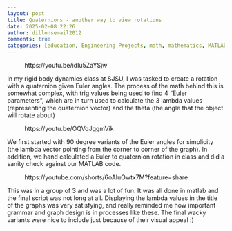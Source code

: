 ```yaml
---
layout: post
title: Quaternions - another way to view rotations
date: 2025-02-08 22:26
author: dillonsemail2012
comments: true
categories: [education, Engineering Projects, math, mathematics, MATLAB, philosophy, physics, Uncategorized]
---
```

<!-- wp:embed {"url":"https://youtu.be/idIu5ZaYSjw","type":"video","providerNameSlug":"youtube","responsive":true,"className":"wp-embed-aspect-16-9 wp-has-aspect-ratio"} -->
<figure class="wp-block-embed is-type-video is-provider-youtube wp-block-embed-youtube wp-embed-aspect-16-9 wp-has-aspect-ratio"><div class="wp-block-embed__wrapper">
https://youtu.be/idIu5ZaYSjw
</div></figure>
<!-- /wp:embed -->

<!-- wp:paragraph -->
<p>In my rigid body dynamics class at SJSU, I was tasked to create a rotation with a quaternion given Euler angles. The process of the math behind this is somewhat complex, with trig values being used to find 4 “Euler parameters”, which are in turn used to calculate the 3 lambda values (representing the quaternion vector) and the theta (the angle that the object will rotate about)</p>
<!-- /wp:paragraph -->

<!-- wp:embed {"url":"https://youtu.be/OQVqJggmVik","type":"video","providerNameSlug":"youtube","responsive":true,"className":"wp-embed-aspect-4-3 wp-has-aspect-ratio"} -->
<figure class="wp-block-embed is-type-video is-provider-youtube wp-block-embed-youtube wp-embed-aspect-4-3 wp-has-aspect-ratio"><div class="wp-block-embed__wrapper">
https://youtu.be/OQVqJggmVik
</div></figure>
<!-- /wp:embed -->

<!-- wp:paragraph -->
<p>We first started with 90 degree variants of the Euler angles for simplicity (the lambda vector pointing from the corner to corner of the graph). In addition, we hand calculated a Euler to quaternion rotation in class and did a sanity check against our MATLAB code.</p>
<!-- /wp:paragraph -->

<!-- wp:embed {"url":"https://youtube.com/shorts/6oAluOwtx7M?feature=share","type":"video","providerNameSlug":"youtube","responsive":true,"className":"wp-embed-aspect-4-3 wp-has-aspect-ratio"} -->
<figure class="wp-block-embed is-type-video is-provider-youtube wp-block-embed-youtube wp-embed-aspect-4-3 wp-has-aspect-ratio"><div class="wp-block-embed__wrapper">
https://youtube.com/shorts/6oAluOwtx7M?feature=share
</div></figure>
<!-- /wp:embed -->

<!-- wp:paragraph -->
<p>This was in a group of 3 and was a lot of fun. It was all done in matlab and the final script was not long at all. Displaying the lambda values in the title of the graphs was very satisfying, and really reminded me how important grammar and graph design is in processes like these. The final wacky variants were nice to include just because of their visual appeal :)</p>
<!-- /wp:paragraph -->

<!-- wp:image {"id":233,"sizeSlug":"large","linkDestination":"none"} -->
<figure class="wp-block-image size-large"><img src="https://dillonsmith57.wordpress.com/wp-content/uploads/2025/02/screenshot-2025-02-08-220457.png?w=599" alt="" class="wp-image-233" /></figure>
<!-- /wp:image -->
